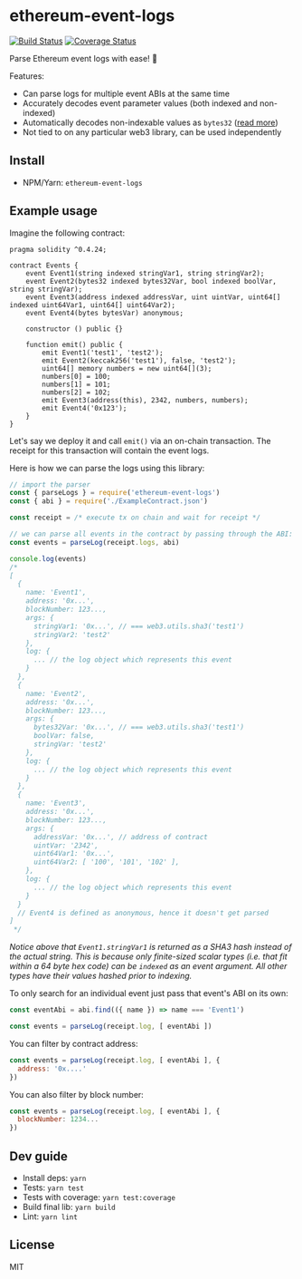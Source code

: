 # ethereum-event-logs

[![Build Status](https://api.travis-ci.org/hiddentao/ethereum-event-logs.svg?branch=master)](https://travis-ci.org/hiddentao/ethereum-event-logs)
[![Coverage Status](https://coveralls.io/repos/github/hiddentao/ethereum-event-logs/badge.svg?branch=master)](https://coveralls.io/github/hiddentao/ethereum-event-logs?branch=master)

Parse Ethereum event logs with ease! 🎡

Features:
* Can parse logs for multiple event ABIs at the same time
* Accurately decodes event parameter values (both indexed and non-indexed)
* Automatically decodes non-indexable values as `bytes32` ([read more](https://ethereum.stackexchange.com/a/7170))
* Not tied to on any particular web3 library, can be used independently

## Install

* NPM/Yarn: `ethereum-event-logs`

## Example usage

Imagine the following contract:

```solidity
pragma solidity ^0.4.24;

contract Events {
    event Event1(string indexed stringVar1, string stringVar2);
    event Event2(bytes32 indexed bytes32Var, bool indexed boolVar, string stringVar);
    event Event3(address indexed addressVar, uint uintVar, uint64[] indexed uint64Var1, uint64[] uint64Var2);
    event Event4(bytes bytesVar) anonymous;

    constructor () public {}

    function emit() public {
        emit Event1('test1', 'test2');
        emit Event2(keccak256('test1'), false, 'test2');
        uint64[] memory numbers = new uint64[](3);
        numbers[0] = 100;
        numbers[1] = 101;
        numbers[2] = 102;
        emit Event3(address(this), 2342, numbers, numbers);
        emit Event4('0x123');
    }
}
```

Let's say we deploy it and call `emit()` via an on-chain transaction. The
receipt for this transaction will contain the event logs.

Here is how we can parse the logs using this library:

```js
// import the parser
const { parseLogs } = require('ethereum-event-logs')
const { abi } = require('./ExampleContract.json')

const receipt = /* execute tx on chain and wait for receipt */

// we can parse all events in the contract by passing through the ABI:
const events = parseLog(receipt.logs, abi)

console.log(events)
/*
[
  {
    name: 'Event1',
    address: '0x...',
    blockNumber: 123...,
    args: {
      stringVar1: '0x...', // === web3.utils.sha3('test1')
      stringVar2: 'test2'
    },
    log: {
      ... // the log object which represents this event
    }
  },
  {
    name: 'Event2',
    address: '0x...',
    blockNumber: 123...,
    args: {
      bytes32Var: '0x...', // === web3.utils.sha3('test1')
      boolVar: false,
      stringVar: 'test2'
    },
    log: {
      ... // the log object which represents this event
    }
  },
  {
    name: 'Event3',
    address: '0x...',
    blockNumber: 123...,
    args: {
      addressVar: '0x...', // address of contract
      uintVar: '2342',
      uint64Var1: '0x...',
      uint64Var2: [ '100', '101', '102' ],
    },
    log: {
      ... // the log object which represents this event
    }
  }
  // Event4 is defined as anonymous, hence it doesn't get parsed
]
 */
```

_Notice above that `Event1.stringVar1` is returned as a SHA3 hash instead of the
actual string. This is because only finite-sized scalar types (i.e. that fit within
  a 64 byte hex code) can be `indexed` as an event argument. All other types have their
  values hashed prior to indexing._

To only search for an individual event just pass that event's ABI on its own:

```js
const eventAbi = abi.find(({ name }) => name === 'Event1')

const events = parseLog(receipt.log, [ eventAbi ])
```

You can filter by contract address:

```js
const events = parseLog(receipt.log, [ eventAbi ], {
  address: '0x....'
})
```

You can also filter by block number:

```js
const events = parseLog(receipt.log, [ eventAbi ], {
  blockNumber: 1234...
})
```

## Dev guide

* Install deps: `yarn`
* Tests: `yarn test`
* Tests with coverage: `yarn test:coverage`
* Build final lib: `yarn build`
* Lint: `yarn lint`

## License

MIT
